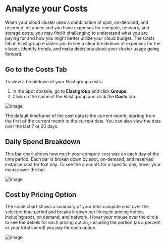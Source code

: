 # Analyze your Costs

When your cloud cluster uses a combination of spot, on-demand, and reserved instances and you have expenses for compute, network, and storage costs, you may find it challenging to understand what you are paying for and how you might better utilize your cloud budget. The Costs tab in Elastigroup enables you to see a clear breakdown of expenses for the cluster, identify trends, and make decisions about your cluster usage going forward.

## Go to the Costs Tab

To view a breakdown of your Elastigroup costs:

1. In the Spot console, go to **Elastigroup** and click **Groups**.
2. Click on the name of the Elastigroup and click the **Costs** tab.

![image](https://github.com/user-attachments/assets/7c0cd5fa-9458-4d13-a2da-2615f6a5a2af)

The default timeframe of the cost data is the current month, starting from the first of the current month to the current date. You can also view the data over the last 7 or 30 days.

## Daily Spend Breakdown

This bar chart shows how much your compute cost was on each day of the time period. Each bar is broken down by spot, on-demand, and reserved instance cost for that day. To see the amounts for a specific day, hover your mouse over the bar.

![image](https://github.com/user-attachments/assets/9f07ea6c-6c67-4ce0-93a6-f8969293016e)

## Cost by Pricing Option

The circle chart shows a summary of your total compute cost over the selected time period and breaks it down per lifecycle pricing option, including spot, on demand, and network. Hover your mouse over the circle to see the details for each pricing option, including the portion (as a percent or your total spend) you pay for each option.

![image](https://github.com/user-attachments/assets/2b987b81-9926-49c2-b290-1af519e04370)


